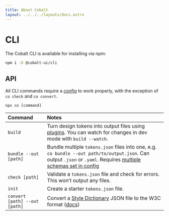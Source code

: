 ```yaml
---
title: About Cobalt
layout: ../../../layouts/docs.astro
---
```


# CLI

The Cobalt CLI is available for installing via npm:

```bash
npm i -D @cobalt-ui/cli
```

## API

All CLI commands require a [config](/docs/reference/config/) to work properly, with the exception of `co check` and `co convert`.

`npx co [command]`

| Command                       | Notes                                                                                                                                                                                                                                           |
| :---------------------------- | :---------------------------------------------------------------------------------------------------------------------------------------------------------------------------------------------------------------------------------------------- |
| `build`                       | Turn design tokens into output files using [plugins](/docs/plugins). You can watch for changes in dev mode with `build --watch`.                                                                                                                |
| `bundle --out [path]`         | Bundle multiple `tokens.json` files into one, e.g. `co bundle --out path/to/output.json`. Can output `.json` or `.yaml`. Requires [multiple schemas set in config](https://cobalt-ui.pages.dev/docs/reference/config/#loading-multiple-schemas) |
| `check [path]`                | Validate a `tokens.json` file and check for errors. This won’t output any files.                                                                                                                                                                |
| `init`                        | Create a starter `tokens.json` file.                                                                                                                                                                                                            |
| `convert [path] --out [path]` | Convert a [Style Dictionary](https://amzn.github.io/style-dictionary) JSON file to the W3C format ([docs](/docs/guides/style-dictionary))                                                                                                       |
